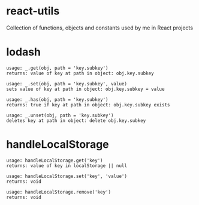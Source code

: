 # react-utils
Collection of functions, objects and constants used by me in React projects


# lodash
    usage: _.get(obj, path = 'key.subkey')
    returns: value of key at path in object: obj.key.subkey

    usage: _.set(obj, path = 'key.subkey', value)
    sets value of key at path in object: obj.key.subkey = value

    usage: _.has(obj, path = 'key.subkey')
    returns: true if key at path in object: obj.key.subkey exists

    usage: _.unset(obj, path = 'key.subkey')
    deletes key at path in object: delete obj.key.subkey

# handleLocalStorage
    usage: handleLocalStorage.get('key')
    returns: value of key in localStorage || null
    
    usage: handleLocalStorage.set('key', 'value')
    returns: void
    
    usage: handleLocalStorage.remove('key')
    returns: void 